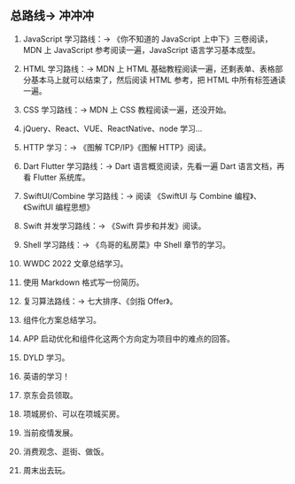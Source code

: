 
## 总路线-> 冲冲冲

1. JavaScript 学习路线：-> 《你不知道的 JavaScript 上中下》三卷阅读，MDN 上 JavaScript 参考阅读一遍，JavaScript 语言学习基本成型。
2. HTML 学习路线：-> MDN 上 HTML 基础教程阅读一遍，还剩表单、表格部分基本马上就可以结束了，然后阅读 HTML 参考，把 HTML 中所有标签通读一遍。
3. CSS 学习路线：-> MDN 上 CSS 教程阅读一遍，还没开始。
4. jQuery、React、VUE、ReactNative、node 学习...
5. HTTP 学习：-> 《图解 TCP/IP》《图解 HTTP》阅读。
6. Dart Flutter 学习路线：-> Dart 语言概览阅读，先看一遍 Dart 语言文档，再看 Flutter 系统库。
7. SwiftUI/Combine 学习路线：-> 阅读 《SwiftUI 与 Combine 编程》、《SwiftUI 编程思想》
8. Swift 并发学习路线：-> 《Swift 异步和并发》阅读。
9. Shell 学习路线：-> 《鸟哥的私房菜》中 Shell 章节的学习。
10. WWDC 2022 文章总结学习。
11. 使用 Markdown 格式写一份简历。
12. 复习算法路线：-> 七大排序、《剑指 Offer》。
13. 组件化方案总结学习。
14. APP 启动优化和组件化这两个方向定为项目中的难点的回答。
15. DYLD 学习。
16. 英语的学习！

1. 京东会员领取。
2. 项城房价、可以在项城买房。
3. 当前疫情发展。
4. 消费观念、逛街、做饭。
5. 周末出去玩。
